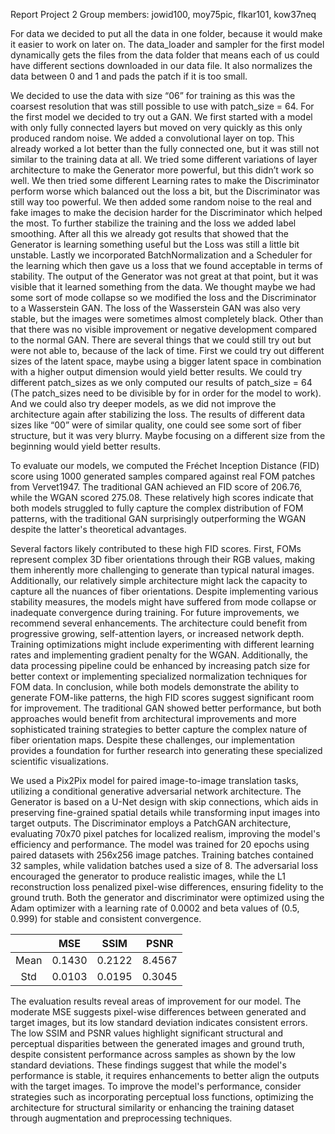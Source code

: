 Report Project 2
Group members: jowid100, moy75pic, flkar101, kow37neq

For data we decided to put all the data in one folder, because it would make it easier to work on later on. The data_loader and sampler for the first model dynamically gets the files from the data folder that means each of us could have different sections downloaded in our data file. It also normalizes the data between 0 and 1 and pads the patch if it is too small.

We decided to use the data with size “06” for training as this was the coarsest resolution that was still possible to use with patch_size = 64.  For the first model we decided to try out a GAN. We first started with a model with only fully connected layers but moved on very quickly as this only produced random noise. We added a convolutional layer on top. This already worked a lot better than the fully connected one, but it was still not similar to the training data at all. We tried some different variations of layer architecture to make the Generator more powerful, but this didn’t work so well. We then tried some different Learning rates to make the Discriminator perform worse which balanced out the loss a bit, but the Discriminator was still way too powerful. We then added some random noise to the real and fake images to make the decision harder for the Discriminator which helped the most. To further stabilize the training and the loss we added label smoothing. After all this we already got results that showed that the Generator is learning something useful but the Loss was still a little bit unstable. Lastly we incorporated BatchNormalization and a Scheduler for the learning which then gave us a loss that we found acceptable in terms of stability.
The output of the Generator was not great at that point, but it was visible that it learned something from the data. We thought maybe we had some sort of mode collapse so we modified the loss and the Discriminator to a Wasserstein GAN. The loss of the Wasserstein GAN was also very stable, but the images were sometimes almost completely black. Other than that there was no visible improvement or negative development compared to the normal GAN.
There are several things that we could still try out but were not able to, because of the lack of time. First we could try out different sizes of the latent space, maybe using a bigger latent space in combination with a higher output dimension would yield better results. We could try different patch_sizes as we only computed our results of patch_size = 64 (The patch_sizes need to be divisible by for in order for the model to work). And we could also try deeper models, as we did not improve the architecture again after stabilizing the loss. The results of different data sizes like “00” were of similar quality, one could see some sort of fiber structure, but it was very blurry. Maybe focusing on a different size from the beginning would yield better results.

To evaluate our models, we computed the Fréchet Inception Distance (FID) score using 1000 generated samples compared against real FOM patches from Vervet1947. The traditional GAN achieved an FID score of 206.76, while the WGAN scored 275.08. These relatively high scores indicate that both models struggled to fully capture the complex distribution of FOM patterns, with the traditional GAN surprisingly outperforming the WGAN despite the latter's theoretical advantages. 

Several factors likely contributed to these high FID scores. First, FOMs represent complex 3D fiber orientations through their RGB values, making them inherently more challenging to generate than typical natural images. Additionally, our relatively simple architecture might lack the capacity to capture all the nuances of fiber orientations. Despite implementing various stability measures, the models might have suffered from mode collapse or inadequate convergence during training. For future improvements, we recommend several enhancements. The architecture could benefit from progressive growing, self-attention layers, or increased network depth. Training optimizations might include experimenting with different learning rates and implementing gradient penalty for the WGAN. Additionally, the data processing pipeline could be enhanced by increasing patch size for better context or implementing specialized normalization techniques for FOM data. In conclusion, while both models demonstrate the ability to generate FOM-like patterns, the high FID scores suggest significant room for improvement. The traditional GAN showed better performance, but both approaches would benefit from architectural improvements and more sophisticated training strategies to better capture the complex nature of fiber orientation maps. Despite these challenges, our implementation provides a foundation for further research into generating these specialized scientific visualizations.

We used a Pix2Pix model for paired image-to-image translation tasks, utilizing a conditional generative adversarial network architecture. The Generator is based on a U-Net design with skip connections, which aids in preserving fine-grained spatial details while transforming input images into target outputs. The Discriminator employs a PatchGAN architecture, evaluating 70x70 pixel patches for localized realism, improving the model's efficiency and performance. The model was trained for 20 epochs using paired datasets with 256x256 image patches. Training batches contained 32 samples, while validation batches used a size of 8. The adversarial loss encouraged the generator to produce realistic images, while the L1 reconstruction loss penalized pixel-wise differences, ensuring fidelity to the ground truth. Both the generator and discriminator were optimized using the Adam optimizer with a learning rate of 0.0002 and beta values of (0.5, 0.999) for stable and consistent convergence.

|      |    MSE      | SSIM  | PSNR |
| :--: | :---------: |:-----:| :-----:|
| Mean | 0.1430      | 0.2122 | 8.4567 |
| Std  | 0.0103      | 0.0195 | 0.3045 |

The evaluation results reveal areas of improvement for our model. The moderate MSE suggests pixel-wise differences between generated and target images, but its low standard deviation indicates consistent errors. The low SSIM and PSNR values highlight significant structural and perceptual disparities between the generated images and ground truth, despite consistent performance across samples as shown by the low standard deviations. These findings suggest that while the model's performance is stable, it requires enhancements to better align the outputs with the target images. To improve the model's performance, consider strategies such as incorporating perceptual loss functions, optimizing the architecture for structural similarity or enhancing the training dataset through augmentation and preprocessing techniques.
